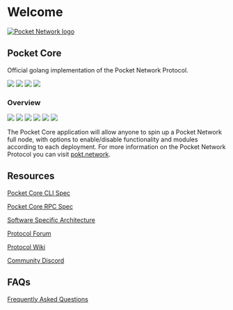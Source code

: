 # Welcome

 [![Pocket Network logo](https://user-images.githubusercontent.com/16605170/74199287-94f17680-4c18-11ea-9de2-b094fab91431.png)](https://www.pokt.network)

## Pocket Core

Official golang implementation of the Pocket Network Protocol.

 [![](https://img.shields.io/badge/godoc-reference-blue.svg)](https://godoc.org/github.com/pokt-network/pocket-core) [![](https://goreportcard.com/badge/github.com/pokt-network/pocket-core)](https://goreportcard.com/report/github.com/pokt-network/pocket-core) [![](https://img.shields.io/badge/golang-v1.16-red.svg)](https://golang.org) [![](https://img.shields.io/badge/godep-dependency-71a3d9.svg)](https://github.com/tools/godep)

### Overview

 [![](https://img.shields.io/github/release-pre/pokt-network/pocket-core.svg)](https://github.com/pokt-network/pocket-core/releases) [![](https://circleci.com/gh/pokt-network/pocket-core.svg?style=svg)](https://circleci.com/gh/pokt-network/pocket-core) [![](https://img.shields.io/github/contributors/pokt-network/pocket-core.svg)](https://github.com/pokt-network/pocket-core/pulse) [![](https://img.shields.io/badge/License-MIT-blue.svg)](https://opensource.org/licenses/MIT) [![](https://img.shields.io/github/issues-pr/pokt-network/pocket-core.svg)](https://github.com/pokt-network/pocket-core/pulls) [![](https://img.shields.io/badge/platform-linux%20%7C%20macos-pink.svg)](https://github.com/pokt-network/pocket-core/releases)

The Pocket Core application will allow anyone to spin up a Pocket Network full node, with options to enable/disable functionality and modules according to each deployment. For more information on the Pocket Network Protocol you can visit [pokt.network](https://pokt.network).

## Resources

[Pocket Core CLI Spec](https://github.com/pokt-network/pocket-core/tree/18c6dc91425e4e058b5edfbb6d5fe7b7ddb4ed3c/doc/guides/cli-interface-spec/README.md)

[Pocket Core RPC Spec](https://github.com/pokt-network/pocket-core/tree/18c6dc91425e4e058b5edfbb6d5fe7b7ddb4ed3c/doc/guides/rpc-spec.yaml)

[Software Specific Architecture](https://github.com/pokt-network/pocket-core/tree/18c6dc91425e4e058b5edfbb6d5fe7b7ddb4ed3c/doc/guides/software%20specific%20architecture.md)

[Protocol Forum](https://forum.pokt.network/)

[Protocol Wiki](https://forum.pokt.network/c/wiki)

[Community Discord](https://discord.com/invite/KRrqfd3tAK)

## FAQs

[Frequently Asked Questions](https://github.com/pokt-network/pocket-core/issues?q=is%3Aissue+label%3Afaq)

